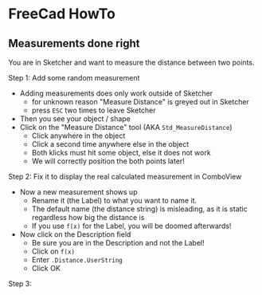 # FreeCad HowTo

## Measurements done right

You are in Sketcher and want to measure the distance between two points.

Step 1: Add some random measurement

- Adding measurements does only work outside of Sketcher
  - for unknown reason "Measure Distance" is greyed out in Sketcher
  - press `ESC` two times to leave Sketcher
- Then you see your object / shape
- Click on the "Measure Distance" tool (AKA `Std_MeasureDistance`)
  - Click anywhere in the object
  - Click a second time anywhere else in the object
  - Both klicks must hit some object, else it does not work
  - We will correctly position the both points later!

Step 2: Fix it to display the real calculated measurement in ComboView

- Now a new measurement shows up
  - Rename it (the Label) to what you want to name it.
  - The default name (the distance string) is misleading, as it is static regardless how big the distance is
  - If you use `f(x)` for the Label, you will be doomed afterwards!
- Now click on the Description field
  - Be sure you are in the Description and not the Label!
  - Click on `f(x)`
  - Enter `.Distance.UserString`
  - Click OK

Step 3: 
